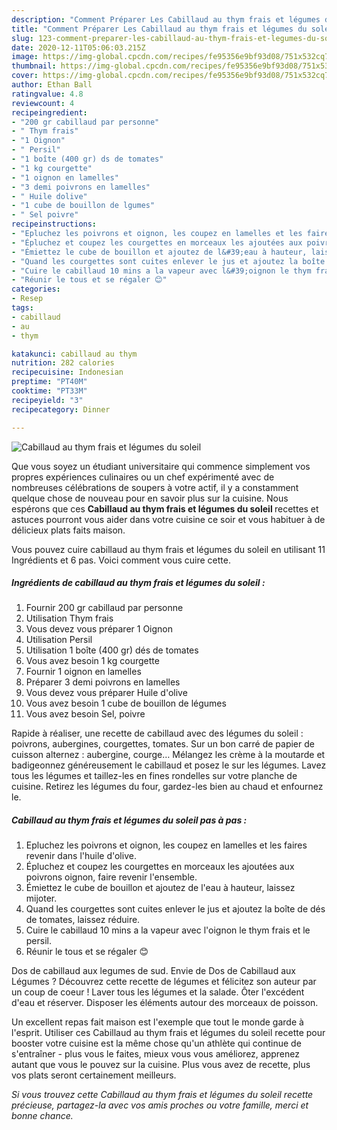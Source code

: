 ```yaml
---
description: "Comment Préparer Les Cabillaud au thym frais et légumes du soleil"
title: "Comment Préparer Les Cabillaud au thym frais et légumes du soleil"
slug: 123-comment-preparer-les-cabillaud-au-thym-frais-et-legumes-du-soleil
date: 2020-12-11T05:06:03.215Z
image: https://img-global.cpcdn.com/recipes/fe95356e9bf93d08/751x532cq70/cabillaud-au-thym-frais-et-legumes-du-soleil-photo-principale-de-la-recette.jpg
thumbnail: https://img-global.cpcdn.com/recipes/fe95356e9bf93d08/751x532cq70/cabillaud-au-thym-frais-et-legumes-du-soleil-photo-principale-de-la-recette.jpg
cover: https://img-global.cpcdn.com/recipes/fe95356e9bf93d08/751x532cq70/cabillaud-au-thym-frais-et-legumes-du-soleil-photo-principale-de-la-recette.jpg
author: Ethan Ball
ratingvalue: 4.8
reviewcount: 4
recipeingredient:
- "200 gr cabillaud par personne"
- " Thym frais"
- "1 Oignon"
- " Persil"
- "1 boîte (400 gr) ds de tomates"
- "1 kg courgette"
- "1 oignon en lamelles"
- "3 demi poivrons en lamelles"
- " Huile dolive"
- "1 cube de bouillon de lgumes"
- " Sel poivre"
recipeinstructions:
- "Epluchez les poivrons et oignon, les coupez en lamelles et les faires revenir dans l&#39;huile d&#39;olive."
- "Épluchez et coupez les courgettes en morceaux les ajoutées aux poivrons oignon, faire revenir l&#39;ensemble."
- "Émiettez le cube de bouillon et ajoutez de l&#39;eau à hauteur, laissez mijoter."
- "Quand les courgettes sont cuites enlever le jus et ajoutez la boîte de dés de tomates, laissez réduire."
- "Cuire le cabillaud 10 mins a la vapeur avec l&#39;oignon le thym frais et le persil."
- "Réunir le tous et se régaler 😊"
categories:
- Resep
tags:
- cabillaud
- au
- thym

katakunci: cabillaud au thym 
nutrition: 282 calories
recipecuisine: Indonesian
preptime: "PT40M"
cooktime: "PT33M"
recipeyield: "3"
recipecategory: Dinner

---
```



![Cabillaud au thym frais et légumes du soleil](https://img-global.cpcdn.com/recipes/fe95356e9bf93d08/751x532cq70/cabillaud-au-thym-frais-et-legumes-du-soleil-photo-principale-de-la-recette.jpg)

Que vous soyez un étudiant universitaire qui commence simplement vos propres expériences culinaires ou un chef expérimenté avec de nombreuses célébrations de soupers à votre actif, il y a constamment quelque chose de nouveau pour en savoir plus sur la cuisine. Nous espérons que ces <strong> Cabillaud au thym frais et légumes du soleil </strong> recettes et astuces pourront vous aider dans votre cuisine ce soir et vous habituer à de délicieux plats faits maison.

<!--inarticleads1-->

Vous pouvez cuire cabillaud au thym frais et légumes du soleil en utilisant 11 Ingrédients et 6 pas. Voici comment vous cuire cette.

##### Ingrédients de cabillaud au thym frais et légumes du soleil :

1. Fournir 200 gr cabillaud par personne
1. Utilisation  Thym frais
1. Vous devez vous préparer 1 Oignon
1. Utilisation  Persil
1. Utilisation 1 boîte (400 gr) dés de tomates
1. Vous avez besoin 1 kg courgette
1. Fournir 1 oignon en lamelles
1. Préparer 3 demi poivrons en lamelles
1. Vous devez vous préparer  Huile d&#39;olive
1. Vous avez besoin 1 cube de bouillon de légumes
1. Vous avez besoin  Sel, poivre


Rapide à réaliser, une recette de cabillaud avec des légumes du soleil : poivrons, aubergines, courgettes, tomates. Sur un bon carré de papier de cuisson alternez : aubergine, courge… Mélangez les crème à la moutarde et badigeonnez généreusement le cabillaud et posez le sur les légumes. Lavez tous les légumes et taillez-les en fines rondelles sur votre planche de cuisine. Retirez les légumes du four, gardez-les bien au chaud et enfournez le. 

<!--inarticleads2-->

##### Cabillaud au thym frais et légumes du soleil pas à pas :

1. Epluchez les poivrons et oignon, les coupez en lamelles et les faires revenir dans l&#39;huile d&#39;olive.
1. Épluchez et coupez les courgettes en morceaux les ajoutées aux poivrons oignon, faire revenir l&#39;ensemble.
1. Émiettez le cube de bouillon et ajoutez de l&#39;eau à hauteur, laissez mijoter.
1. Quand les courgettes sont cuites enlever le jus et ajoutez la boîte de dés de tomates, laissez réduire.
1. Cuire le cabillaud 10 mins a la vapeur avec l&#39;oignon le thym frais et le persil.
1. Réunir le tous et se régaler 😊


Dos de cabillaud aux legumes de sud. Envie de Dos de Cabillaud aux Légumes ? Découvrez cette recette de légumes et félicitez son auteur par un coup de coeur ! Laver tous les légumes et la salade. Ôter l&#39;excédent d&#39;eau et réserver. Disposer les éléments autour des morceaux de poisson. 

<!--inarticleads1-->

<p>
Un excellent repas fait maison est l'exemple que tout le monde garde à l'esprit. Utiliser ces Cabillaud au thym frais et légumes du soleil recette pour booster votre cuisine est la même chose qu'un athlète qui continue de s'entraîner - plus vous le faites, mieux vous vous améliorez, apprenez autant que vous le pouvez sur la cuisine. Plus vous avez de recette, plus vos plats seront certainement meilleurs.
</p>

<p>
<i>Si vous trouvez cette Cabillaud au thym frais et légumes du soleil recette précieuse, partagez-la avec vos amis proches ou votre famille, merci et bonne chance.</i>
</p>
